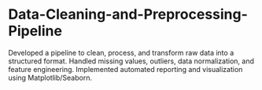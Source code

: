 # Data-Cleaning-and-Preprocessing-Pipeline
Developed a pipeline to clean, process, and transform raw data into a structured format. Handled missing values, outliers, data normalization, and feature engineering. Implemented automated reporting and visualization using Matplotlib/Seaborn.
